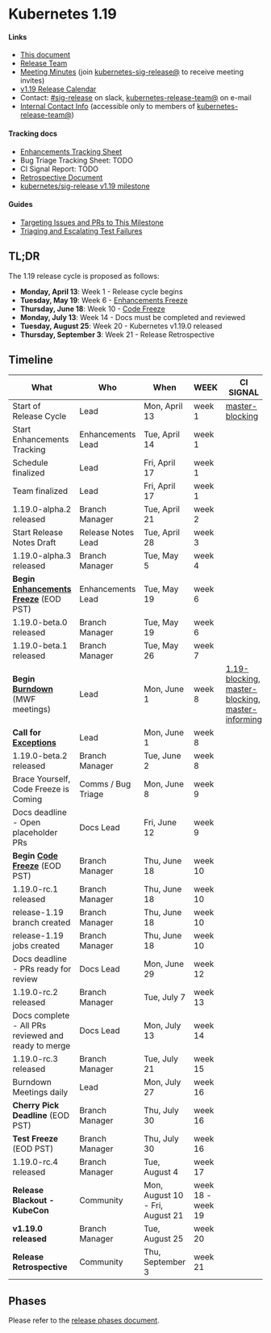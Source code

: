 # Kubernetes 1.19


#### Links

* [This document](https://git.k8s.io/sig-release/releases/release-1.19/README.md)
* [Release Team](https://git.k8s.io/sig-release/releases/release-1.19/release_team.md)
* [Meeting Minutes](http://bit.ly/k8s119-releasemtg) (join [kubernetes-sig-release@] to receive meeting invites)
* [v1.19 Release Calendar][k8s119-calendar]
* Contact: [#sig-release] on slack, [kubernetes-release-team@] on e-mail
* [Internal Contact Info]() (accessible only to members of [kubernetes-release-team@])

#### Tracking docs

* [Enhancements Tracking Sheet](http://bit.ly/k8s-1-19-enhancements)
* Bug Triage Tracking Sheet: TODO
* CI Signal Report: TODO
* [Retrospective Document][Retrospective Document]
* [kubernetes/sig-release v1.19 milestone](https://github.com/kubernetes/kubernetes/milestone/46)

#### Guides

* [Targeting Issues and PRs to This Milestone](https://git.k8s.io/community/contributors/devel/sig-release/release.md)
* [Triaging and Escalating Test Failures](https://git.k8s.io/community/contributors/devel/sig-testing/testing.md#troubleshooting-a-failure)

## TL;DR

The 1.19 release cycle is proposed as follows:

- **Monday, April 13**: Week 1 - Release cycle begins
- **Tuesday, May 19**: Week 6 - [Enhancements Freeze]
- **Thursday, June 18**: Week 10 - [Code Freeze]
- **Monday, July 13**: Week 14 - Docs must be completed and reviewed
- **Tuesday, August 25**: Week 20 - Kubernetes v1.19.0 released
- **Thursday, September 3**: Week 21 - Release Retrospective


## Timeline

| **What** | **Who** | **When** | **WEEK** | **CI SIGNAL** |
|---|---|---|---|---|
| Start of Release Cycle | Lead | Mon, April 13 | week 1 | [master-blocking] |
| Start Enhancements Tracking | Enhancements Lead | Tue, April  14 | week 1 | |
| Schedule finalized | Lead | Fri, April 17 | week 1 | |
| Team finalized | Lead | Fri, April 17 | week 1 | |
| 1.19.0-alpha.2 released | Branch Manager | Tue, April 21 | week 2 | |
| Start Release Notes Draft | Release Notes Lead | Tue, April 28 | week 3 | |[master-blocking], [master-informing] |
| 1.19.0-alpha.3 released | Branch Manager | Tue, May 5 | week 4 | |
| **Begin [Enhancements Freeze]** (EOD PST) | Enhancements Lead | Tue, May 19 | week 6 |
| 1.19.0-beta.0 released | Branch Manager | Tue, May 19 | week 6 | |
| 1.19.0-beta.1 released | Branch Manager | Tue, May 26 | week 7 | |
| **Begin [Burndown]** (MWF meetings) | Lead | Mon, June 1 | week 8 | [1.19-blocking], [master-blocking], [master-informing] |
| **Call for [Exceptions][Exception]** | Lead | Mon, June 1 | week 8 | |
| 1.19.0-beta.2 released | Branch Manager | Tue, June 2 | week 8 | |
| Brace Yourself, Code Freeze is Coming | Comms / Bug Triage | Mon, June 8 | week 9 | |
| Docs deadline - Open placeholder PRs | Docs Lead | Fri, June 12 | week 9 | |
| **Begin [Code Freeze]** (EOD PST) | Branch Manager | Thu, June 18 | week 10 | |
| 1.19.0-rc.1 released | Branch Manager | Thu, June 18 | week 10 | |
| release-1.19 branch created | Branch Manager | Thu, June 18 | week 10 | |
| release-1.19 jobs created | Branch Manager | Thu, June 18 | week 10 | |
| Docs deadline - PRs ready for review | Docs Lead | Mon, June 29 | week 12 | |
| 1.19.0-rc.2 released | Branch Manager | Tue, July 7 | week 13 | |
| Docs complete - All PRs reviewed and ready to merge | Docs Lead | Mon, July 13 | week 14 | |
| 1.19.0-rc.3 released | Branch Manager | Tue, July 21 | week 15 | |
| Burndown Meetings daily | Lead | Mon, July 27 | week 16 | |
| **Cherry Pick Deadline** (EOD PST) | Branch Manager | Thu, July 30 | week 16 | |
| **Test Freeze** (EOD PST) | Branch Manager | Thu, July 30 | week 16 | |
| 1.19.0-rc.4 released | Branch Manager | Tue, August 4 | week 17 | |
| **Release Blackout - KubeCon** | Community | Mon, August 10 - Fri, August 21 | week 18 - week 19 | |
| **v1.19.0 released** | Branch Manager | Tue, August 25 | week 20 | |
| **Release Retrospective** | Community | Thu, September 3 | week 21 | |

## Phases

Please refer to the [release phases document](../release_phases.md).

[k8s119-calendar]: https://bit.ly/k8s-release-cal
[Internal Contact Info]: https://bit.ly/k8s119-contacts
[Retrospective Document]: https://bit.ly/k8s119-retro
[release phases document]: ../release_phases.md

[Enhancements Freeze]: ../release_phases.md#enhancements-freeze
[Burndown]: ../release_phases.md#burndown
[Code Freeze]: ../release_phases.md#code-freeze
[Exception]: ../release_phases.md#exceptions
[Code Thaw]: ../release_phases.md#code-thaw

[master-blocking]: https://testgrid.k8s.io/sig-release-master-blocking#Summary
[master-informing]: https://testgrid.k8s.io/sig-release-master-informing#Summary
[1.19-blocking]: https://testgrid.k8s.io/sig-release-1.19-blocking#Summary

[kubernetes-release-team@]: https://groups.google.com/forum/#!forum/kubernetes-release-team
[kubernetes-sig-release@]: https://groups.google.com/forum/#!forum/kubernetes-sig-release
[#sig-release]: https://kubernetes.slack.com/messages/sig-release/
